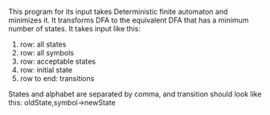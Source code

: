This program for its input takes Deterministic finite automaton and minimizes it. It transforms DFA to the equivalent DFA that has a minimum number of states.
It takes input like this:
1. row: all states
2. row: all symbols
3. row: acceptable states
4. row: initial state
5. row to end: transitions

States and alphabet are separated by comma, and transition should look like this: oldState,symbol->newState

